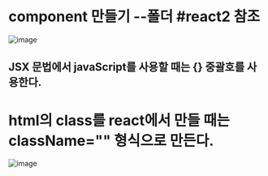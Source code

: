 # component 만들기 --폴더 #react2 참조

![image](https://github.com/3dodam/react_basic/assets/129016953/cec14a4b-71e7-4f48-bfe1-11f182a0f205)

## JSX 문법에서 javaScript를 사용할 때는 {} 중괄호를 사용한다.
# html의 class를 react에서 만들 때는 className="" 형식으로 만든다.

![image](https://github.com/3dodam/react_basic/assets/129016953/8942c273-9c08-4fdd-8084-1cdafe9346d3)

